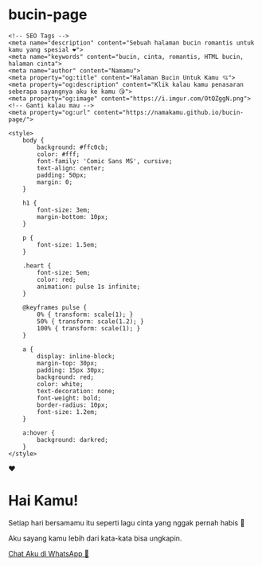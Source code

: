 # bucin-page
<!DOCTYPE html>
<html lang="id">
<head>
    <meta charset="UTF-8">
    <meta name="viewport" content="width=device-width, initial-scale=1.0">
    <title>Untuk Kamu, Cintaku</title>
    
    <!-- SEO Tags -->
    <meta name="description" content="Sebuah halaman bucin romantis untuk kamu yang spesial ❤️">
    <meta name="keywords" content="bucin, cinta, romantis, HTML bucin, halaman cinta">
    <meta name="author" content="Namamu">
    <meta property="og:title" content="Halaman Bucin Untuk Kamu 💘">
    <meta property="og:description" content="Klik kalau kamu penasaran seberapa sayangnya aku ke kamu 😘">
    <meta property="og:image" content="https://i.imgur.com/OtQZggN.png"> <!-- Ganti kalau mau -->
    <meta property="og:url" content="https://namakamu.github.io/bucin-page/">

    <style>
        body {
            background: #ffc0cb;
            color: #fff;
            font-family: 'Comic Sans MS', cursive;
            text-align: center;
            padding: 50px;
            margin: 0;
        }

        h1 {
            font-size: 3em;
            margin-bottom: 10px;
        }

        p {
            font-size: 1.5em;
        }

        .heart {
            font-size: 5em;
            color: red;
            animation: pulse 1s infinite;
        }

        @keyframes pulse {
            0% { transform: scale(1); }
            50% { transform: scale(1.2); }
            100% { transform: scale(1); }
        }

        a {
            display: inline-block;
            margin-top: 30px;
            padding: 15px 30px;
            background: red;
            color: white;
            text-decoration: none;
            font-weight: bold;
            border-radius: 10px;
            font-size: 1.2em;
        }

        a:hover {
            background: darkred;
        }
    </style>
</head>
<body>
    <div class="heart">❤️</div>
    <h1>Hai Kamu!</h1>
    <p>Setiap hari bersamamu itu seperti lagu cinta yang nggak pernah habis 💞</p>
    <p>Aku sayang kamu lebih dari kata-kata bisa ungkapin.</p>
    <a href="https://wa.me/6281234567890" target="_blank">Chat Aku di WhatsApp 💌</a>
</body>
</html>

